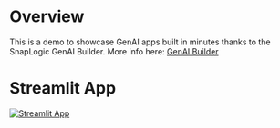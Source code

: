 # Overview
This is a demo to showcase GenAI apps built in minutes thanks to the SnapLogic GenAI Builder.
More info here: [GenAI Builder](https://www.snaplogic.com/products/genai-builder)

# Streamlit App
[![Streamlit App](https://static.streamlit.io/badges/streamlit_badge_black_white.svg)](https://snaplogic-genai-builder.streamlit.app)
